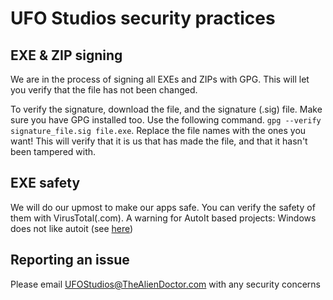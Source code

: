 # UFO Studios security practices

## EXE & ZIP signing

We are in the process of signing all EXEs and ZIPs with GPG. This will let you verify that the file has not been changed. 

To verify the signature, download the file, and the signature (.sig) file. Make sure you have GPG installed too.
Use the following command. `gpg --verify signature_file.sig file.exe`. Replace the file names with the ones you want!
This will verify that it is us that has made the file, and that it hasn't been tampered with.

## EXE safety

We will do our upmost to make our apps safe. You can verify the safety of them with VirusTotal(.com).
A warning for AutoIt based projects: Windows does not like autoit (see [here](https://www.autoitscript.com/wiki/AutoIt_and_Malware))


## Reporting an issue

Please email UFOStudios@TheAlienDoctor.com with any security concerns 
